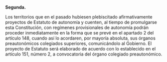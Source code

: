 **Segunda.**

Los territorios que en el pasado hubiesen plebiscitado afirmativamente proyectos de Estatuto de autonomía y cuenten, al tiempo de promulgarse esta Constitución, con regímenes provisionales de autonomía podrán proceder inmediatamente en la forma que se prevé en el apartado 2 del artículo 148, cuando así lo acordaren, por mayoría absoluta, sus órganos preautonómicos colegiados superiores, comunicándolo al Gobierno. El proyecto de Estatuto será elaborado de acuerdo con lo establecido en el artículo 151, número 2, a convocatoria del órgano colegiado preautonómico.